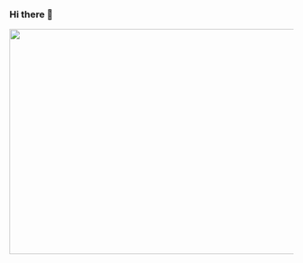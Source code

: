 ### Hi there 👋

<img src="https://user-images.githubusercontent.com/6373098/162155178-214b4b19-cbe1-44c5-8df0-277328981a03.gif" width="900" height="400" />

<!--
**adilblanco/adilblanco** is a ✨ _special_ ✨ repository because its `README.md` (this file) appears on your GitHub profile.

Here are some ideas to get you started:

- 🔭 I’m currently working on ...
- 🌱 I’m currently learning ...
- 👯 I’m looking to collaborate on ...
- 🤔 I’m looking for help with ...
- 💬 Ask me about ...
- 📫 How to reach me: ...
- 😄 Pronouns: ...
- ⚡ Fun fact: ...
-->
